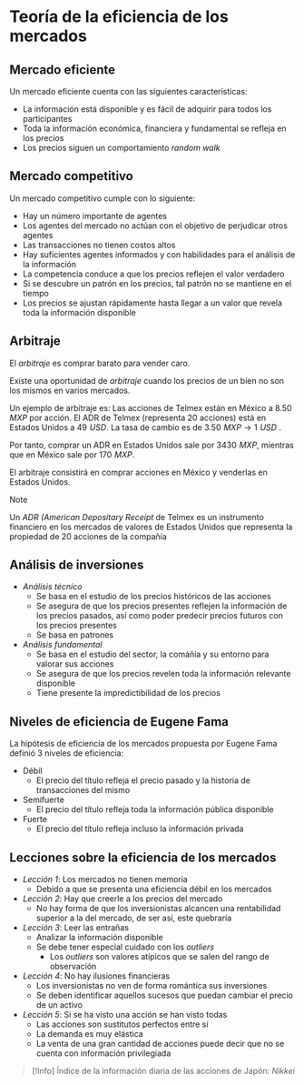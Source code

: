 # Teoría de la eficiencia de los mercados

## Mercado eficiente

Un mercado eficiente cuenta con las siguientes características:
- La información está disponible y es fácil de adquirir para todos los participantes
- Toda la información económica, financiera y fundamental se refleja en los precios
- Los precios siguen un comportamiento _random walk_


## Mercado competitivo

Un mercado competitivo cumple con lo siguiente:
- Hay un número importante de agentes
- Los agentes del mercado no actúan con el objetivo de perjudicar otros agentes
- Las transacciones no tienen costos altos
- Hay suficientes agentes informados y con habilidades para el análisis de la información
- La competencia conduce a que los precios reflejen el valor verdadero
- Si se descubre un patrón en los precios, tal patrón no se mantiene en el tiempo
- Los precios se ajustan rápidamente hasta llegar a un valor que revela toda la información disponible


## Arbitraje

El _arbitraje_ es comprar barato para vender caro.

Existe una oportunidad de _arbitraje_ cuando los precios de un bien no son los mismos en varios mercados.

Un ejemplo de arbitraje es:
Las acciones de Telmex están en México a $8.50\,\,MXP$ por acción.
El ADR de Telmex (representa 20 acciones) está en Estados Unidos a $49\,\,USD$.
La tasa de cambio es de $3.50\,\,MXP \to 1\,\,USD$ .

Por tanto, comprar un ADR en Estados Unidos sale por $3430\,\,MXP$, mientras que en México sale por $170\,\,MXP$.

El arbitraje consistirá en comprar acciones en México y venderlas en Estados Unidos.

>[!Note]
>Un _ADR (American Depositary Receipt_  de Telmex es un instrumento financiero en los mercados de valores de Estados Unidos que representa la propiedad de 20 acciones de la compañía


## Análisis de inversiones

- _Análisis técnico_
	- Se basa en el estudio de los precios históricos de las acciones
	- Se asegura de que los precios presentes reflejen la información de los precios pasados, así como poder predecir precios futuros con los precios presentes
	- Se basa en patrones
- _Análisis fundamental_
	- Se basa en el estudio del sector, la comáñía y su entorno para valorar sus acciones
	- Se asegura de que los precios revelen toda la información relevante disponible
	- Tiene presente la impredictibilidad de los precios


## Niveles de eficiencia de Eugene Fama

La hipótesis de eficiencia de los mercados propuesta por Eugene Fama definió 3 niveles de eficiencia:
- Débil
	- El precio del título refleja el precio pasado y la historia de transacciones del mismo
- Semifuerte
	- El precio del título refleja toda la información pública disponible
- Fuerte
	- El precio del título refleja incluso la información privada


## Lecciones sobre la eficiencia de los mercados

- _Lección 1_: Los mercados no tienen memoria
	- Debido a que se presenta una eficiencia débil en los mercados
- _Lección 2_: Hay que creerle a los precios del mercado
	- No hay forma de que los inversionistas alcancen una rentabilidad superior a la del mercado, de ser así, este quebraría
- _Lección 3_: Leer las entrañas
	- Analizar la información disponible
	- Se debe tener especial cuidado con los _outliers_
		- Los _outliers_ son valores atípicos que se salen del rango de observación
- _Lección 4_: No hay ilusiones financieras
	- Los inversionistas no ven de forma romántica sus inversiones
	- Se deben identificar aquellos sucesos que puedan cambiar el precio de un activo
- _Lección 5_: Si se ha visto una acción se han visto todas
	- Las acciones son sustitutos perfectos entre sí
	- La demanda es muy elástica
	- La venta de una gran cantidad de acciones puede decir que no se cuenta con información privilegiada


>[!Info]
>Índice de la información diaria de las acciones de Japón: _Nikkei_

